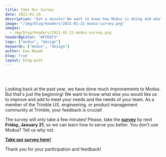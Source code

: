 ```yaml
---
title: Take Our Survey
date: 2022-01-10
description: "Got a minute? We want to know how Modus is doing and what we can do to improve."
image: "/img/blog/headers/2021-01-21-modus-survey.png"
images:
  - img/blog/headers/2021-01-21-modus-survey.png
headerBgColor: "#FFD973"
tags: ["modus", "design"]
keywords: ["modus", "design"]
author: Ewa Nowak
blog: true
layout: blog-post
---
```


<br><br>

Looking back at the past year, we have done much improvements to Modus. But that's just the beginning! We want to know what else you would like us to improve and add to meet your needs and the needs of your team. As a member of the Trimble UX, engineering, or product management community at Trimble, your feedback is crucial!

The survey will only take a few minutes! Please, take the **[survey](https://forms.gle/HPt5LQaL7KuQSVHE9)** by next **Friday, January 21**, so we can learn how to serve you better. You don't use Modus? Tell us why not.

**[Take our survey here!](https://forms.gle/HPt5LQaL7KuQSVHE9)**

Thank you for your participation and feedback!
